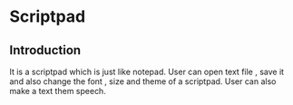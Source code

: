 # Scriptpad
## Introduction
It is a scriptpad which is just like notepad. User can open text file , save it and also change the font 
,  size and theme of a scriptpad. User can also make a text them speech.
